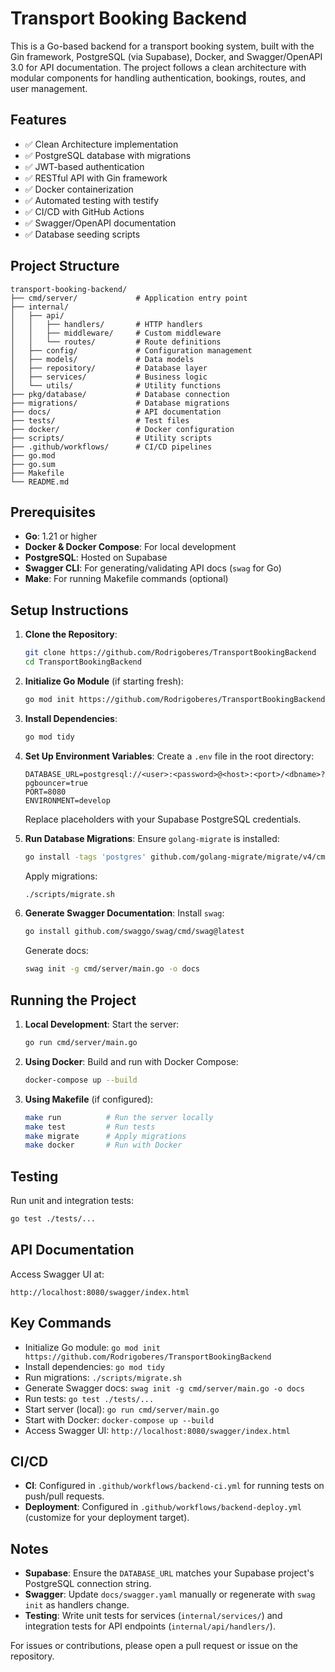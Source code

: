 # Transport Booking Backend

This is a Go-based backend for a transport booking system, built with the Gin framework, PostgreSQL (via Supabase), Docker, and Swagger/OpenAPI 3.0 for API documentation. The project follows a clean architecture with modular components for handling authentication, bookings, routes, and user management.

## Features

- ✅ Clean Architecture implementation
- ✅ PostgreSQL database with migrations
- ✅ JWT-based authentication
- ✅ RESTful API with Gin framework
- ✅ Docker containerization
- ✅ Automated testing with testify
- ✅ CI/CD with GitHub Actions
- ✅ Swagger/OpenAPI documentation
- ✅ Database seeding scripts

## Project Structure

```
transport-booking-backend/
├── cmd/server/             # Application entry point
├── internal/
│   ├── api/
│   │   ├── handlers/       # HTTP handlers
│   │   ├── middleware/     # Custom middleware
│   │   └── routes/         # Route definitions
│   ├── config/             # Configuration management
│   ├── models/             # Data models
│   ├── repository/         # Database layer
│   ├── services/           # Business logic
│   └── utils/              # Utility functions
├── pkg/database/           # Database connection
├── migrations/             # Database migrations
├── docs/                   # API documentation
├── tests/                  # Test files
├── docker/                 # Docker configuration
├── scripts/                # Utility scripts
├── .github/workflows/      # CI/CD pipelines
├── go.mod
├── go.sum
├── Makefile
└── README.md
```

## Prerequisites

- **Go**: 1.21 or higher
- **Docker & Docker Compose**: For local development
- **PostgreSQL**: Hosted on Supabase
- **Swagger CLI**: For generating/validating API docs (`swag` for Go)
- **Make**: For running Makefile commands (optional)

## Setup Instructions

1. **Clone the Repository**:
   ```bash
   git clone https://github.com/Rodrigoberes/TransportBookingBackend
   cd TransportBookingBackend
   ```

2. **Initialize Go Module** (if starting fresh):
   ```bash
   go mod init https://github.com/Rodrigoberes/TransportBookingBackend
   ```

3. **Install Dependencies**:
   ```bash
   go mod tidy
   ```

4. **Set Up Environment Variables**:
   Create a `.env` file in the root directory:
   ```env
   DATABASE_URL=postgresql://<user>:<password>@<host>:<port>/<dbname>?pgbouncer=true
   PORT=8080
   ENVIRONMENT=develop
   ```
   Replace placeholders with your Supabase PostgreSQL credentials.

5. **Run Database Migrations**:
   Ensure `golang-migrate` is installed:
   ```bash
   go install -tags 'postgres' github.com/golang-migrate/migrate/v4/cmd/migrate@latest
   ```
   Apply migrations:
   ```bash
   ./scripts/migrate.sh
   ```

6. **Generate Swagger Documentation**:
   Install `swag`:
   ```bash
   go install github.com/swaggo/swag/cmd/swag@latest
   ```
   Generate docs:
   ```bash
   swag init -g cmd/server/main.go -o docs
   ```

## Running the Project

1. **Local Development**:
   Start the server:
   ```bash
   go run cmd/server/main.go
   ```

2. **Using Docker**:
   Build and run with Docker Compose:
   ```bash
   docker-compose up --build
   ```

3. **Using Makefile** (if configured):
   ```bash
   make run          # Run the server locally
   make test         # Run tests
   make migrate      # Apply migrations
   make docker       # Run with Docker
   ```

## Testing

Run unit and integration tests:
```bash
go test ./tests/...
```

## API Documentation

Access Swagger UI at:
```
http://localhost:8080/swagger/index.html
```

## Key Commands

- Initialize Go module: `go mod init https://github.com/Rodrigoberes/TransportBookingBackend`
- Install dependencies: `go mod tidy`
- Run migrations: `./scripts/migrate.sh`
- Generate Swagger docs: `swag init -g cmd/server/main.go -o docs`
- Run tests: `go test ./tests/...`
- Start server (local): `go run cmd/server/main.go`
- Start with Docker: `docker-compose up --build`
- Access Swagger UI: `http://localhost:8080/swagger/index.html`

## CI/CD

- **CI**: Configured in `.github/workflows/backend-ci.yml` for running tests on push/pull requests.
- **Deployment**: Configured in `.github/workflows/backend-deploy.yml` (customize for your deployment target).

## Notes

- **Supabase**: Ensure the `DATABASE_URL` matches your Supabase project's PostgreSQL connection string.
- **Swagger**: Update `docs/swagger.yaml` manually or regenerate with `swag init` as handlers change.
- **Testing**: Write unit tests for services (`internal/services/`) and integration tests for API endpoints (`internal/api/handlers/`).

For issues or contributions, please open a pull request or issue on the repository.